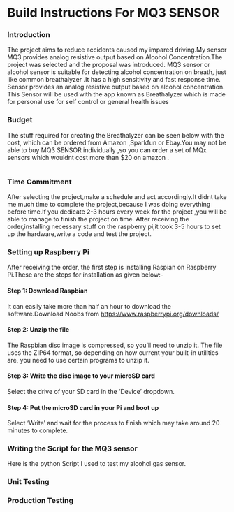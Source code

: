 
# Build Instructions For MQ3 SENSOR


### Introduction
The project aims to reduce accidents caused my impared driving.My sensor MQ3 provides analog resistive output based on Alcohol Concentration.The project was selected and the proposal was introduced.
MQ3 sensor or alcohol sensor is suitable for detecting alcohol concentration on breath, just like common breathalyzer
.It has a high sensitivity and fast response time. Sensor provides an analog resistive output based on alcohol concentration. 
This Sensor will be used with the app known as Breathalyzer which is made for personal use for self control or general health issues
<img src="https://github.com/MohitaPrabhakar/Mq3Sensor/blob/master/Capture.PNG" alt="">

### Budget 
The stuff required for creating the Breathalyzer can be seen below with the cost, which can be ordered from Amazon ,Sparkfun or Ebay.You may not be able to buy MQ3 SENSOR individually ,so you can order a set of MQx sensors which wouldnt cost more than $20 on amazon . 

<img src="https://github.com/MohitaPrabhakar/Mq3Sensor/blob/master/Picture1.png"  alt="">

### Time Commitment
After selecting the project,make a schedule and act accordingly.It didnt take me much time to complete the project,because I was doing everything before time.If you dedicate 2-3 hours every week for the project ,you will be able to manage to finish the project on time.
After receiving the order,installing necessary stuff on the raspberry pi,it took 3-5 hours to set up the hardware,write a code and test the project.

### Setting up Raspberry Pi 
After receiving the order, the first step is installing Raspian on Raspberry Pi.These are the steps for installation as given below:-

#### Step 1: Download Raspbian
It can easily take more than half an hour to download the software.Download Noobs from https://www.raspberrypi.org/downloads/ 

#### Step 2: Unzip the file
The Raspbian disc image is compressed, so you’ll need to unzip it. The file uses the ZIP64 format, so depending on how current your built-in utilities are, you need to use certain programs to unzip it.

#### Step 3: Write the disc image to your microSD card
Select the drive of your SD card in the ‘Device’ dropdown.

#### Step 4: Put the microSD card in your Pi and boot up
Select ‘Write’ and wait for the process to finish which may take around 20 minutes to complete.
 
 
 ### Writing the Script for the MQ3 sensor
 Here is the python Script I used to test my alcohol gas sensor.
<img src="https://github.com/MohitaPrabhakar/Mq3Sensor/blob/master/python.PNG"  alt=""> 

### Unit Testing


### Production Testing
